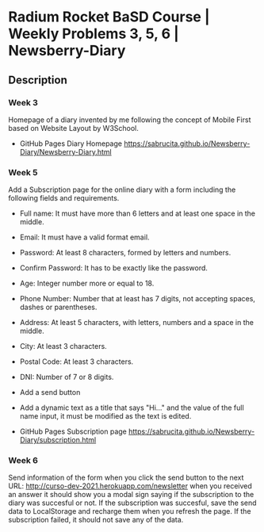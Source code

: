 # Radium Rocket BaSD Course | Weekly Problems 3, 5, 6 | Newsberry-Diary

## Description

### Week 3
Homepage of a diary invented by me following the concept of Mobile First based on Website Layout by W3School.

- GitHub Pages Diary Homepage
https://sabrucita.github.io/Newsberry-Diary/Newsberry-Diary.html

### Week 5
Add a Subscription page for the online diary with a form including the following fields and requirements.

- Full name: It must have more than 6 letters and at least one space in the middle.
- Email: It must have a valid format email.
- Password: At least 8 characters, formed by letters and numbers.
- Confirm Password: It has to be exactly like the password.
- Age: Integer number more or equal to 18.
- Phone Number: Number that at least has 7 digits, not accepting spaces, dashes or parentheses.
- Address: At least 5 characters, with letters, numbers and a space in the middle.
- City: At least 3 characters.
- Postal Code: At least 3 characters.
- DNI: Number of 7 or 8 digits.

- Add a send button
- Add a dynamic text as a title that says "Hi..." and the value of the full name input, it must be modified as the text is edited.

- GitHub Pages Subscription page
https://sabrucita.github.io/Newsberry-Diary/subscription.html

### Week 6
Send information of the form when you click the send button to the next URL: http://curso-dev-2021.herokuapp.com/newsletter
when you received an answer it should show you a modal sign saying if the subscription to the diary was succesful or not.
If the subscription was succesful, save the send data to LocalStorage and recharge them when you refresh the page.
If the subscription failed, it should not save any of the data.
